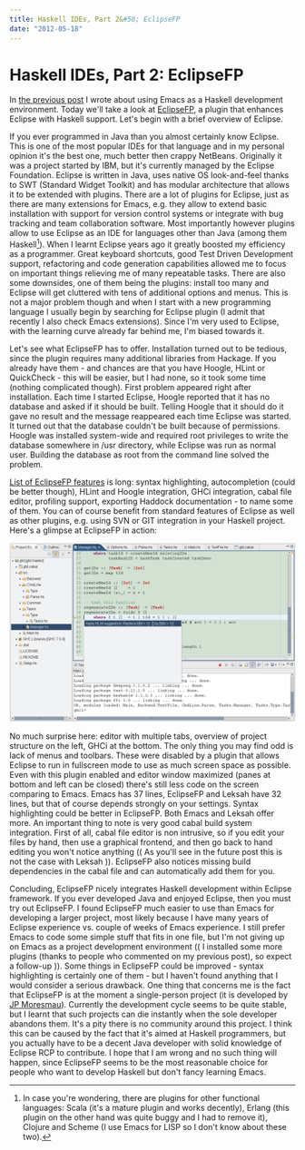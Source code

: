 ```yaml
---
title: Haskell IDEs, Part 2&#58; EclipseFP
date: "2012-05-18"
---
```


Haskell IDEs, Part 2: EclipseFP
===============================

In [the previous post](2012-05-13-haskell-ide-emacs/) I wrote about using Emacs
as a Haskell development environment. Today we'll take a look at
[EclipseFP](http://eclipsefp.github.com/), a plugin that enhances Eclipse with
Haskell support. Let's begin with a brief overview of Eclipse.

If you ever programmed in Java than you almost certainly know Eclipse. This is
one of the most popular IDEs for that language and in my personal opinion it's
the best one, much better then crappy NetBeans. Originally it was a project
started by IBM, but it's currently managed by the Eclipse Foundation. Eclipse is
written in Java, uses native OS look-and-feel thanks to SWT (Standard Widget
Toolkit) and has modular architecture that allows it to be extended with
plugins. There are a lot of plugins for Eclipse, just as there are many
extensions for Emacs, e.g. they allow to extend basic installation with support
for version control systems or integrate with bug tracking and team
collaboration software. Most importantly however plugins allow to use Eclipse as
an IDE for languages other than Java (among them Haskell[^1]). When I learnt
Eclipse years ago it greatly boosted my efficiency as a programmer. Great
keyboard shortcuts, good Test Driven Development support, refactoring and code
generation capabilities allowed me to focus on important things relieving me of
many repeatable tasks. There are also some downsides, one of them being the
plugins: install too many and Eclipse will get cluttered with tens of additional
options and menus. This is not a major problem though and when I start with a
new programming language I usually begin by searching for Eclipse plugin (I
admit that recently I also check Emacs extensions). Since I'm very used to
Eclipse, with the learning curve already far behind me, I'm biased towards it.

Let's see what EclipseFP has to offer. Installation turned out to be tedious,
since the plugin requires many additional libraries from Hackage. If you already
have them - and chances are that you have Hoogle, HLint or QuickCheck - this
will be easier, but I had none, so it took some time (nothing complicated
though). First problem appeared right after installation. Each time I started
Eclipse, Hoogle reported that it has no database and asked if it should be
built. Telling Hoogle that it should do it gave no result and the message
reappeared each time Eclipse was started. It turned out that the database
couldn't be built because of permissions. Hoogle was installed system-wide and
required root privileges to write the database somewhere in /usr directory,
while Eclipse was run as normal user. Building the database as root from the
command line solved the problem.

[List of EclipseFP features](http://eclipsefp.github.com/features.html) is long:
syntax highlighting, autocompletion (could be better though), HLint and Hoogle
integration, GHCi integration, cabal file editor, profiling support, exporting
Haddock documentation - to name some of them.  You can of course benefit from
standard features of Eclipse as well as other plugins, e.g. using SVN or GIT
integration in your Haskell project. Here's a glimpse at EclipseFP in action:

[![](/images/blog/eclipsefp1.png "EclipseFP")](/images/blog/eclipsefp1.png)

No much surprise here: editor with multiple tabs, overview of project structure
on the left, GHCi at the bottom. The only thing you may find odd is lack of
menus and toolbars. These were disabled by a plugin that allows Eclipse to run
in fullscreen mode to use as much screen space as possible. Even with this
plugin enabled and editor window maximized (panes at bottom and left can be
closed) there's still less code on the screen comparing to Emacs. Emacs has 37
lines, EclipseFP and Leksah have 32 lines, but that of course depends strongly
on your settings. Syntax highlighting could be better in EclipseFP. Both Emacs
and Leksah offer more. An important thing to note is very good cabal build
system integration. First of all, cabal file editor is non intrusive, so if you
edit your files by hand, then use a graphical frontend, and then go back to hand
editing you won't notice anything (( As you'll see in the future post this is
not the case with Leksah )). EclipseFP also notices missing build dependencies
in the cabal file and can automatically add them for you.

Concluding, EclipseFP nicely integrates Haskell development within Eclipse
framework. If you ever developed Java and enjoyed Eclipse, then you must try out
EclipseFP. I found EclipseFP much easier to use than Emacs for developing a
larger project, most likely because I have many years of Eclipse experience
vs. couple of weeks of Emacs experience. I still prefer Emacs to code some
simple stuff that fits in one file, but I'm not giving up on Emacs as a project
development environment (( I installed some more plugins (thanks to people who
commented on my previous post), so expect a follow-up )). Some things in
EclipseFP could be improved - syntax highlighting is certainly one of them - but
I haven't found anything that I would consider a serious drawback. One thing
that concerns me is the fact that EclipseFP is at the moment a single-person
project (it is developed by [JP
Moresmau](http://jpmoresmau.blogspot.com/)). Currently the development cycle
seems to be quite stable, but I learnt that such projects can die instantly when
the sole developer abandons them. It's a pity there is no community around this
project. I think this can be caused by the fact that it's aimed at Haskell
programmers, but you actually have to be a decent Java developer with solid
knowledge of Eclipse RCP to contribute. I hope that I am wrong and no such thing
will happen, since EclipseFP seems to be the most reasonable choice for people
who want to develop Haskell but don't fancy learning Emacs.

[^1]:  In case you're wondering, there are plugins for other functional languages:
Scala (it's a mature plugin and works decently), Erlang (this plugin on the
other hand was quite buggy and I had to remove it), Clojure and Scheme (I use
Emacs for LISP so I don't know about these two).

